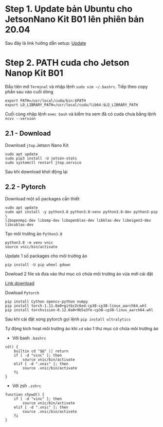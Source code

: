 # Step 1. Update bản Ubuntu cho JetsonNano Kit B01 lên phiên bản 20.04

Sau đây là link hướng dẫn setup: [Update](https://qengineering.eu/install-ubuntu-20.04-on-jetson-nano.html)

# Step 2. PATH cuda cho Jetson Nanop Kit B01

Đầu tiên mở `Terminal` và nhập lệnh `sudo vim ~/.bashrc`. Tiếp theo copy phần sau vào cuối dòng 

```
export PATH=/usr/local/cuda/bin:$PATH
export LD_LIBRARY_PATH=/usr/local/cuda/lib64:$LD_LIBRARY_PATH
```
Cuối cùng nhập lệnh `exec bash` và kiểm tra xem đã có cuda chưa bằng lệnh `ncvv --version`

## 2.1 - Download 
Download `jtop` Jetson Nano Kit 
```
sudo apt update
sudo pip3 install -U jetson-stats
sudo systemctl restart jtop.service   
```

Sau khi download khơi động lại

## 2.2 - Pytorch

Download một số packages cần thiết
```
sudo apt update
sudo apt install -y python3.8 python3.8-venv python3.8-dev python3-pip \
libopenmpi-dev libomp-dev libopenblas-dev libblas-dev libeigen3-dev libcublas-dev
```

Tạo môi trường ảo `Python3.8`
```
python3.8 -m venv vnic
source vnic/bin/activate
```

Update 1 số packages cho môi trường ảo
```
pip install -U pip wheel gdown
```
Dowload 2 file và đưa vào thư mục có chứa môi trường ảo vừa mới cài đặt 

[Link download](https://drive.google.com/drive/folders/1zlvJ7xYmXTC3D-1JwzFo_3FsEH-eEUYU?usp=sharing)

Dowload `Pytorch`
```
pip install Cython opencv-python numpy
pip install torch-1.11.0a0+gitbc2c6ed-cp38-cp38-linux_aarch64.whl
pip install torchvision-0.12.0a0+9b5a3fe-cp38-cp38-linux_aarch64.whl
```
Sau khi cài đặt xong pytorch gọi lệnh `pip install ultralytics`

Tự động kích hoạt môi trường ảo khi `cd` vào 1 thư mục có chứa môi trường ảo

- Với bash `.bashrc`
```
cd() {
    builtin cd "$@" || return
    if [ -d "vinc" ]; then
        source vnic/bin/activate
    elif [ -d ".vnic" ]; then
        source .vnic/bin/activate
    fi
}
```

- Với zsh `.zshrc`
```
function chpwd() {
    if [ -d "vinc" ]; then
        source vnic/bin/activate
    elif [ -d ".vnic" ]; then
        source .vnic/bin/activate
    fi
}

```
